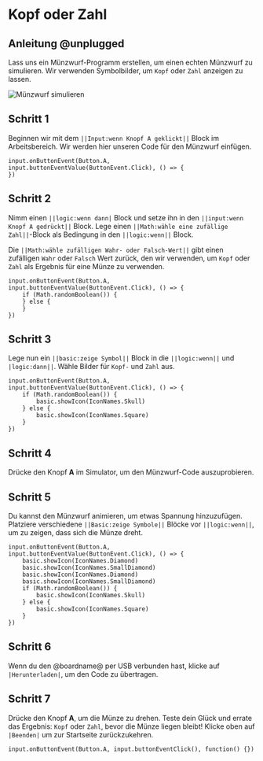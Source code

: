 # Kopf oder Zahl

## Anleitung @unplugged

Lass uns ein Münzwurf-Programm erstellen, um einen echten Münzwurf zu simulieren. Wir verwenden Symbolbilder, um `Kopf` oder `Zahl` anzeigen zu lassen.

![Münzwurf simulieren](https://cdn.makecode.com/blob/c3328d2b3c722766adea6e0e3d6c50367896ba07/static/calliope/tutorials/08_coin_flipper_animation.gif)

## Schritt 1

Beginnen wir mit dem `||Input:wenn Knopf A geklickt||` Block im Arbeitsbereich. Wir werden hier unseren Code für den Münzwurf einfügen.

```blocks
input.onButtonEvent(Button.A, input.buttonEventValue(ButtonEvent.Click), () => {
})
```

## Schritt 2

Nimm einen `||logic:wenn dann|` Block und setze ihn in den `||input:wenn Knopf A gedrückt||` Block. Lege einen `||Math:wähle eine zufällige Zahl||`-Block als Bedingung in den `||logic:wenn||` Block.

Die `||Math:wähle zufälligen Wahr- oder Falsch-Wert||` gibt einen zufälligen `Wahr` oder `Falsch` Wert zurück, den wir verwenden, um `Kopf` oder `Zahl` als Ergebnis für eine Münze zu verwenden.

```blocks
input.onButtonEvent(Button.A, input.buttonEventValue(ButtonEvent.Click), () => {
    if (Math.randomBoolean()) {
    } else {
    }
})
```

## Schritt 3

Lege nun ein `||basic:zeige Symbol||` Block in die `||logic:wenn||` und `|logic:dann||`. Wähle Bilder für `Kopf-` und `Zahl` aus.

```blocks
input.onButtonEvent(Button.A, input.buttonEventValue(ButtonEvent.Click), () => {
    if (Math.randomBoolean()) {
        basic.showIcon(IconNames.Skull)
    } else {
        basic.showIcon(IconNames.Square)
    }
})
```

## Schritt 4

Drücke den Knopf **A** im Simulator, um den Münzwurf-Code auszuprobieren.

## Schritt 5

Du kannst den Münzwurf animieren, um etwas Spannung hinzuzufügen. Platziere verschiedene `||Basic:zeige Symbole||` Blöcke vor `||logic:wenn||`, um zu zeigen, dass sich die Münze dreht.

```blocks
input.onButtonEvent(Button.A, input.buttonEventValue(ButtonEvent.Click), () => {
    basic.showIcon(IconNames.Diamond)
    basic.showIcon(IconNames.SmallDiamond)
    basic.showIcon(IconNames.Diamond)
    basic.showIcon(IconNames.SmallDiamond)
    if (Math.randomBoolean()) {
        basic.showIcon(IconNames.Skull)
    } else {
        basic.showIcon(IconNames.Square)
    }
})
```

## Schritt 6

Wenn du den @boardname@ per USB verbunden hast, klicke auf `|Herunterladen|`, um den Code zu übertragen.

## Schritt 7

Drücke den Knopf **A**, um die Münze zu drehen. Teste dein Glück und errate das Ergebnis: `Kopf` oder `Zahl`, bevor die Münze liegen bleibt! Klicke oben auf `|Beenden|` um zur Startseite zurückzukehren.

```template
input.onButtonEvent(Button.A, input.buttonEventClick(), function() {})
```
